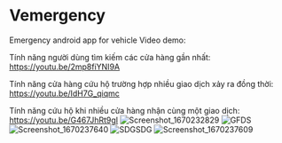 # Vemergency
Emergency android app for vehicle
Video demo: 
  
  Tính năng người dùng tìm kiếm các cửa hàng gần nhất: https://youtu.be/2mp8fiYNI9A
  
  Tính năng cửa hàng cứu hộ trường hợp nhiều giao dịch xảy ra đồng thời: https://youtu.be/IdH7G_qiqmc
  
  Tính năng cứu hộ khi nhiều cửa hàng nhận cùng một giao dịch: https://youtu.be/G467JhRt9gI
![Screenshot_1670232829](https://user-images.githubusercontent.com/69423922/206237445-85cad5ef-c66a-41a1-a7b7-464d84eeb6b5.png)
![GFDS](https://user-images.githubusercontent.com/69423922/206260066-7d11e7be-4025-4aa5-ab4a-a638db2209f3.png)
![Screenshot_1670237640](https://user-images.githubusercontent.com/69423922/206260171-4719e4e8-8698-4d7f-9a38-bace80029457.png)
![SDGSDG](https://user-images.githubusercontent.com/69423922/206260301-841587ea-3114-49b9-9589-ce187751a2ba.png)
![Screenshot_1670237609](https://user-images.githubusercontent.com/69423922/206260342-18769249-cfca-43d8-81cc-a364677cd736.png)
